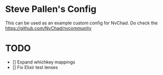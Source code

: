 # Steve Pallen's Config

This can be used as an example custom config for NvChad. Do check the https://github.com/NvChad/nvcommunity

# TODO

* [] Expand whichkey mappings
* [] Fix Elixir test lenses
